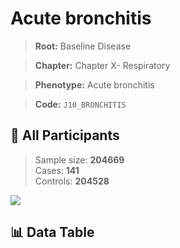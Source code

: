 # Acute bronchitis

> **Root:** Baseline Disease  

> **Chapter:** Chapter X- Respiratory  

> **Phenotype:** Acute bronchitis  

> **Code:** `J10_BRONCHITIS`

## 🧪 All Participants  
> Sample size: **204669**  
> Cases: **141**  
> Controls: **204528**
<img src="/Sensitive/Figures/ALL/Incidence/J10_BRONCHITIS.png"/>

## 📊 Data Table
<CsvTableMRF src="/Sensitive/Data/ALL/Incidence/COX_J10_BRONCHITIS.csv"/>

